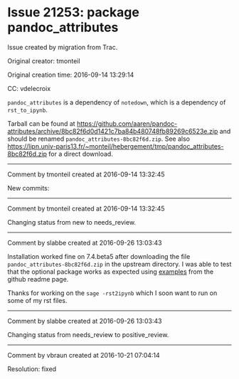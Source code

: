 # Issue 21253: package pandoc_attributes

Issue created by migration from Trac.

Original creator: tmonteil

Original creation time: 2016-09-14 13:29:14

CC:  vdelecroix

`pandoc_attributes` is a dependency of `notedown`, which is a dependency of `rst_to_ipynb`.

Tarball can be found at https://github.com/aaren/pandoc-attributes/archive/8bc82f6d0d1421c7ba84b480748fb89269c6523e.zip and should be renamed `pandoc_attributes-8bc82f6d.zip`. See also https://lipn.univ-paris13.fr/~monteil/hebergement/tmp/pandoc_attributes-8bc82f6d.zip for a direct download.



---

Comment by tmonteil created at 2016-09-14 13:32:45

New commits:


---

Comment by tmonteil created at 2016-09-14 13:32:45

Changing status from new to needs_review.


---

Comment by slabbe created at 2016-09-26 13:03:43

Installation worked fine on 7.4.beta5 after downloading the file `pandoc_attributes-8bc82f6d.zip` in the upstream directory. I was able to test that the optional package works as expected using [examples](https://github.com/aaren/pandoc-attributes) from the github readme page.

Thanks for working on the `sage -rst2ipynb` which I soon want to run on some of my rst files.


---

Comment by slabbe created at 2016-09-26 13:03:43

Changing status from needs_review to positive_review.


---

Comment by vbraun created at 2016-10-21 07:04:14

Resolution: fixed
